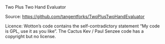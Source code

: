 Two Plus Two Hand Evaluator

Source: https://github.com/tangentforks/TwoPlusTwoHandEvaluator

Licence:
Wotton’s code contains the self-contradictory statement “My code is GPL, use it as you like”. The Cactus Kev / Paul Senzee code has a copyright but no license.